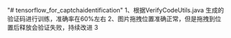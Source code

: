 "# tensorflow_for_captchaidentification" 
	1、根据VerifyCodeUtils.java 生成的验证码进行训练，准确率在60%左右
	2、图片拖拽位置准确正常，但是拖拽到位置后释放会验证失败，持续改进
	3